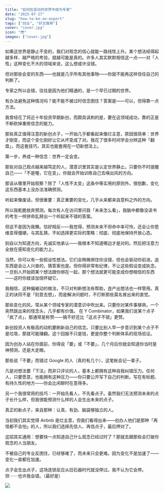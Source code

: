 ```yaml
---
title: "如何在变动的世界中成为专家"
date: "2025-07-27"
slug: "how-to-be-an-expert"
tags: ["创业", "好文推荐"]
cover: "cover.jpg"
icon: "😎"
images: ["cover.jpg"]
---
```

如果这世界是静止不变的，我们对观念的信心就能一路线性上升。某个想法经得起越多样、越严格的考验，就越可能是真的。许多人其实默默相信这一点——对「人性」这种变化不大的领域来说，这么想或许没错。



但对那些会变的东西——也就是几乎所有其他事物——你就不能再这样信任自己的判断了。



专家之所以会错，往往是因为他们精通的，是一个早已过期的世界。



有办法避免这种情况吗？能不能不被过时信念困住？答案是——可以，但得靠一点方法。



我曾经花了将近十年投资早期新创，而颇具讽刺的是，要在这领域成功，靠的正是不断砍掉重练信念的能力。



那些真正值得注意的新创点子，一开始几乎都看起来像烂主意，原因很简单：世界才刚变，而这个变化刚好让它从坏变成了对。我花了很多时间学会分辨这种「翻盘」，而这套技巧，其实也能套用在一切新想法上。



第一步，养成一种信念：世界一定会变。



那些对自己观点越来越笃定的人，潜意识里其实是认定世界静止。只要你不时提醒自己——「不是喔，它在变」，你就会开始训练自己去嗅出风的方向。



那该从哪里开始观察？除了「人性不太变」这条中等实用的原则外，很抱歉，变化这东西基本上没办法准确预测。



听起来像废话，但很重要：真正重要的变化，几乎从来都来自意料之外的方向。



所以我乾脆放弃预测。每次有人在访问里问我「未来怎么看」，我脑中都像没读书的考生一样拼命乱掰出一个听起来不错的答案。



但这不是因为我懒。恰好相反——我觉得，预测未来不但命中率可怜，还会让你思维变得僵硬。与其乱猜，不如选择更实际的策略：彻底、彻底地保持开放心态。



别自以为知道方向，先诚实地承认——我根本不知道哪边才是对的。然后把注意力全放在感知变化的能力上。



当然，你可以有一些假设性想法。它们会稍微绑住你没错，但也会驱动你前进。追东西是会让人兴奋的，猜答案也是。但你得非常有纪律，不让这些假设变成执念。
一旦别人开始把某个想法跟你绑在一起，那个想法就更可能变成你想相信的东西——这时你就该加倍怀疑它。



我相信，这种偏被动的做法，不只对判断想法有帮助，连产出想法也一样管用。真正的诀窍不是「刻意去想」，而是解决问题时，不打断那些莫名冒出来的直觉。



那些变化的风，常从某个领域专家的潜意识中吹出来。只要你对某件事够熟，一个突然跳出来的怪念头，几乎都有价值。
在 Y Combinator，如果我们说某个点子「疯了点」，那通常是称赞——搞不好还比「这点子不错」更赞。



新创投资人有极高的动机要刷新自己的信念。只要比别人早一步意识到某个点子不是垃圾，那就可能赚翻。这个回报不只是钱，更是你整个判断体系的现场验证。



因为创办人站在你面前，你得说「要」或「不要」，几个月后你就会知道你当时是神预测，还是大走眼。



那些说「不要」而错过 Google 的人（真的有几个），这笔帐会记一辈子。



凡是对想法要「下注」而非只评论的人，基本上都拥有这种自我纠错压力。任何人，只要愿意，也能拥有这种压力——你只要公开写下自己的判断。写在有标题、有持久性的地方——你会比闲聊时在意得多。



另一个我很常用的技巧：一开始先看人，不先看点子。虽然我们无法预测未来的点子长什么样，但我很能预测什么样的人会生出未来的点子。



真正的新点子，来自那种：认真、有劲、脑袋够独立的人。



当初我们其实觉得 Airbnb 是烂主意，但我们看得出来——创办人他们是那种「再怪都不会怕」的人，所以我们选择先信人、再信点子，最后押对了。



这招其实通用：想要快一点知道自己什么观念已经过时了？那就去跟那些会打破你观念的人当朋友。



不被自己的专业反困住，已经够难了，而未来只会更难。因为变化不是加速了——变化一直都在加速。



点子会生出点子，这场连锁反应从旧石器时代就没停过。我不认为它会停。
但⋯⋯也许我会错。（最好是）




![](https://prod-files-secure.s3.us-west-2.amazonaws.com/112d0858-5090-4d34-a606-b75eb8d65fd2/46476355-9cf3-4e99-9b7a-3531bc426380/1000202064.png?X-Amz-Algorithm=AWS4-HMAC-SHA256&X-Amz-Content-Sha256=UNSIGNED-PAYLOAD&X-Amz-Credential=ASIAZI2LB466TSLUIDU7%2F20250729%2Fus-west-2%2Fs3%2Faws4_request&X-Amz-Date=20250729T044151Z&X-Amz-Expires=3600&X-Amz-Security-Token=IQoJb3JpZ2luX2VjEHQaCXVzLXdlc3QtMiJHMEUCIQDPydm82%2FpE3z7LAGrT22C%2BiX2Sg26v4M%2BZ2gk0%2BHFLMwIgZrLC%2Fq%2B9uZU0%2F%2B0iMLHWYG5LxnzfvO5bfYnPreFxlwEqiAQInf%2F%2F%2F%2F%2F%2F%2F%2F%2F%2FARAAGgw2Mzc0MjMxODM4MDUiDMKT8XV%2BKzGazejzISrcAwOm8vlPc%2FM%2Bcy4WY8mWpNOmHGJZCws9OAMgDk%2BzsUVqV5mcgNwijiTM7tD%2Bujd2c5SxrvJCGEL1OUGjiOl%2FJMrq1IPZfMx4Bz9IM7lK%2FJ5pqTtLXZ%2FgNbEmq586w86AAkvVK3ZTn5tDvF87%2B3%2Bc1FbeNk9UZZ%2BHUe%2FQlJyd%2FpbIeZ7WVKxFk3XwsypGhE1CHMEUTj%2B7i89fmMv16ZMjdFqUS1hjJLnRFPeULrF%2BHAyuuPYBo8oaHvUhvdexbqDhoQa7EDVUMdq3diAPYtAwMU6fcGig1MsqhI2G53CMukr2LXGJ0%2Bv9CkSRokdbnlbLcLPaK%2Bw06QgsPdNVKYJ3vSL44SHhQyL6rdzaOrj9pVP9gSd42f9owAGI64tzTnjRwxld0SSauwBN56h9cXdjN4PQ9dnAjyhbwAVU3YKS0fsUbhgvA3ta9UhZmiuZDnuTjF%2BBIfpW4t98r4Q6K7LSCDXSfwFXgBSvJVJW8LI04WM1zwYA1l7UKziv%2BIuAxkiHZfRPJmHOBdx5hQEuSzosyT%2B%2FWtY0lt6EntNTmbRdjs1cN9%2BF8ZfVHUnQBh9tUH%2F7%2Bo%2Bc11rcELIPKr9PWJNJcFiZHs4T6alGPQ1UvkiGZmz4hJfhzshLu2TMPIdPMLOWocQGOqUBmiNXwfZ4b%2FI%2FHGBXgGkADiQbCo%2FfnMJnU0BM56MeqkT9mX4QxKW0AsR8gbGU0a97CsvHJuf3DrjmVA6sAo2WjOp3rKgf9hfuZLBn8iBSoevXkx%2F5NJvy%2BnKQ9J0Th7rd%2FFAj2RyYB%2Brz2e%2BK2yC4itAGTN3%2FwU5OR6j6b6Ygoh0J%2FleVRTIKr6WME8quJ%2F%2B%2FfE3ZRiqEwiz4UIc27iT%2BJGX1aKzc&X-Amz-Signature=df490ee4fb04ecc5c3651bc2c8314d8f36f8d774a7b75494579489d34454a3c7&X-Amz-SignedHeaders=host&x-amz-checksum-mode=ENABLED&x-id=GetObject)

